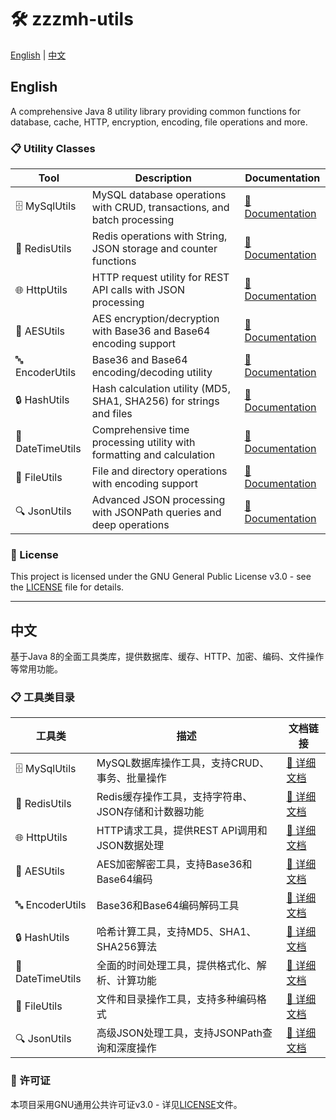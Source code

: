# 🛠️ zzzmh-utils

[English](#english) | [中文](#中文)

## English

A comprehensive Java 8 utility library providing common functions for database, cache, HTTP, encryption, encoding, file operations and more.

### 📋 Utility Classes

| Tool | Description | Documentation |
|------|-------------|---------------|
| 🗄️ MySqlUtils | MySQL database operations with CRUD, transactions, and batch processing | [📖 Documentation](docs/en/MySqlUtils.md) |
| 🔴 RedisUtils | Redis operations with String, JSON storage and counter functions | [📖 Documentation](docs/en/RedisUtils.md) |
| 🌐 HttpUtils | HTTP request utility for REST API calls with JSON processing | [📖 Documentation](docs/en/HttpUtils.md) |
| 🔐 AESUtils | AES encryption/decryption with Base36 and Base64 encoding support | [📖 Documentation](docs/en/AESUtils.md) |
| 🔤 EncoderUtils | Base36 and Base64 encoding/decoding utility | [📖 Documentation](docs/en/EncoderUtils.md) |
| 🔒 HashUtils | Hash calculation utility (MD5, SHA1, SHA256) for strings and files | [📖 Documentation](docs/en/HashUtils.md) |
| 📅 DateTimeUtils | Comprehensive time processing utility with formatting and calculation | [📖 Documentation](docs/en/DateTimeUtils.md) |
| 📁 FileUtils | File and directory operations with encoding support | [📖 Documentation](docs/en/FileUtils.md) |
| 🔍 JsonUtils | Advanced JSON processing with JSONPath queries and deep operations | [📖 Documentation](docs/en/JsonUtils.md) |

### 📄 License

This project is licensed under the GNU General Public License v3.0 - see the [LICENSE](LICENSE) file for details.

---

## 中文

基于Java 8的全面工具类库，提供数据库、缓存、HTTP、加密、编码、文件操作等常用功能。

### 📋 工具类目录

| 工具类 | 描述 | 文档链接 |
|--------|------|----------|
| 🗄️ MySqlUtils | MySQL数据库操作工具，支持CRUD、事务、批量操作 | [📖 详细文档](docs/zh/MySqlUtils.md) |
| 🔴 RedisUtils | Redis缓存操作工具，支持字符串、JSON存储和计数器功能 | [📖 详细文档](docs/zh/RedisUtils.md) |
| 🌐 HttpUtils | HTTP请求工具，提供REST API调用和JSON数据处理 | [📖 详细文档](docs/zh/HttpUtils.md) |
| 🔐 AESUtils | AES加密解密工具，支持Base36和Base64编码 | [📖 详细文档](docs/zh/AESUtils.md) |
| 🔤 EncoderUtils | Base36和Base64编码解码工具 | [📖 详细文档](docs/zh/EncoderUtils.md) |
| 🔒 HashUtils | 哈希计算工具，支持MD5、SHA1、SHA256算法 | [📖 详细文档](docs/zh/HashUtils.md) |
| 📅 DateTimeUtils | 全面的时间处理工具，提供格式化、解析、计算功能 | [📖 详细文档](docs/zh/DateTimeUtils.md) |
| 📁 FileUtils | 文件和目录操作工具，支持多种编码格式 | [📖 详细文档](docs/zh/FileUtils.md) |
| 🔍 JsonUtils | 高级JSON处理工具，支持JSONPath查询和深度操作 | [📖 详细文档](docs/zh/JsonUtils.md) |

### 📄 许可证

本项目采用GNU通用公共许可证v3.0 - 详见[LICENSE](LICENSE)文件。 